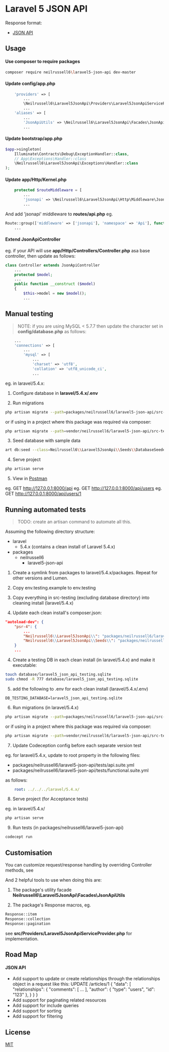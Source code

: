 Laravel 5 JSON API
==================

Response format:

* [JSON API](http://jsonapi.org/format/)

Usage
-----

#### Use composer to require packages

```bash
composer require neilrussell6\laravel5-json-api dev-master
```

#### Update config/app.php

```php
    'providers' => [
        ...
        \Neilrussell6\Laravel5JsonApi\Providers\Laravel5JsonApiServiceProvider::class,
        ...
    'aliases' => [
        ...
        'JsonApiUtils' => \Neilrussell6\Laravel5JsonApi\Facades\JsonApiUtils::class
        ...
```

#### Update bootstrap/app.php

```php
$app->singleton(
    Illuminate\Contracts\Debug\ExceptionHandler::class,
    // App\Exceptions\Handler::class
    \Neilrussell6\Laravel5JsonApi\Exceptions\Handler::class
);
```

#### Update app/Http/Kernel.php

```php
    protected $routeMiddleware = [
        ...
        'jsonapi' => \Neilrussell6\Laravel5JsonApi\Http\Middleware\JsonApi::class,
        ...
```

And add 'jsonapi' middleware to **routes/api.php** eg.

```php
Route::group(['middleware' => ['jsonapi'], 'namespace' => 'Api'], function () {
    ...
```

#### Extend JsonApiController

eg. if your API will use **app/Http/Controllers/Controller.php** asa base controller, then update as follows:

```php
class Controller extends JsonApiController
    ...
    protected $model;
    ...
    public function __construct ($model)
    {
        $this->model = new $model();
        ...
```

Manual testing
--------------

> NOTE: if you are using MySQL < 5.7.7 then update the character set in **config/database.php** as follows:

```php
    ...
    'connections' => [
        ...
        'mysql' => [
            ...
            'charset' => 'utf8',
            'collation' => 'utf8_unicode_ci',
            ...
```

eg. in laravel/5.4.x:

1) Configure database in **laravel/5.4.x/.env**

2) Run migrations

```bash
php artisan migrate --path=packages/neilrussell6/laravel5-json-api/src-testing/database/migrations
```

or if using in a project where this package was required via composer:

```bash
php artisan migrate --path=vendor/neilrussell6/laravel5-json-api/src-testing/database/migrations
```

3) Seed database with sample data

```bash
art db:seed --class=Neilrussell6\\Laravel5JsonApi\\Seeds\\DatabaseSeeder
```

4) Serve project

```bash
php artisan serve
```

5) View in [Postman](https://chrome.google.com/webstore/detail/postman/fhbjgbiflinjbdggehcddcbncdddomop?hl=en)

eg. GET http://127.0.0.1:8000/api
eg. GET http://127.0.0.1:8000/api/users
eg. GET http://127.0.0.1:8000/api/users/1

Running automated tests
-----------------------
      
> TODO: create an artisan command to automate all this.

Assuming the following directory structure:

 * laravel
    * 5.4.x (contains a clean install of Laravel 5.4.x)
 * packages
    * neilrussell6
        * laravel5-json-api

1) Create a symlink from packages to  laravel/5.4.x/packages.
   Repeat for other versions and Lumen.

2) Copy env.testing.example to env.testing

3) Copy everything in src-testing (excluding database directory) into cleaning install (laravel/5.4.x)

4) Update each clean install's composer.json:

```json
"autoload-dev": {
    "psr-4": {
        ...
        "Neilrussell6\\Laravel5JsonApi\\": "packages/neilrussell6/laravel5-json-api/src/",
        "Neilrussell6\\Laravel5JsonApi\\Seeds\\": "packages/neilrussell6/laravel5-json-api/src-testing/database/seeds/"
    }
    ...
```

4) Create a testing DB in each clean install (in laravel/5.4.x) and make it executable:

```bash
touch database/laravel5_json_api_testing.sqlite
sudo chmod -R 777 database/laravel5_json_api_testing.sqlite
```

5) add the following to .env for each clean install (laravel/5.4.x/.env)

```
DB_TESTING_DATABASE=laravel5_json_api_testing.sqlite
```

6) Run migrations (in laravel/5.4.x)

```bash
php artisan migrate --path=packages/neilrussell6/laravel5-json-api/src-testing/database/migrations --database=sqlite_testing
```

or if using in a project where this package was required via composer:

```bash
php artisan migrate --path=vendor/neilrussell6/laravel5-json-api/src-testing/database/migrations --database=sqlite_testing
```

7) Update Codeception config before each separate version test

eg. for laravel/5.4.x, update to root property in the following files:

* packages/neilrussell6/laravel5-json-api/tests/api.suite.yml
* packages/neilrussell6/laravel5-json-api/tests/functional.suite.yml

as follows:

```yml
    root: ../../../laravel/5.4.x/
```

8) Serve project (for Acceptance tests)

eg. in laravel/5.4.x/

```bash
php artisan serve
```

9) Run tests (in packages/neilrussell6/laravel5-json-api)

```bash
codecept run
```

Customisation
-------------

You can customize request/response handling by overriding Controller methods, see

And 2 helpful tools to use when doing this are:

1) The package's utility facade **Neilrussell6\Laravel5JsonApi\Facades\JsonApiUtils**

2) The package's Response macros, eg.

```php
Response::item
Response::collection
Response::pagination
```

see **src/Providers/Laravel5JsonApiServiceProvider.php** for implementation.

Road Map
--------

#### JSON API

* Add support to update or create relationships through the relationships object in a request like this:
  UPDATE /articles/1
  {
    "data": [
      "relationships": {
        "comments": [ ... ],
        "author": { "type": "users", "id": "123" },
      }
    }
  }  
* Add support for paginating related resources
* Add support for include queries
* Add support for sorting
* Add support for filtering

License
-------

[MIT](https://github.com/neilrussell6/markdown-it-code-embed/blob/master/LICENSE)
